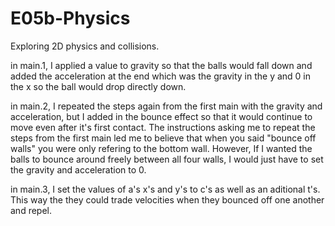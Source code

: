 # E05b-Physics
Exploring 2D physics and collisions.

in main.1, I applied a value to gravity so that the balls would fall down and added the acceleration at the end which was the gravity in the y and 0 in the x so the ball would drop directly down.

in main.2, I repeated the steps again from the first main with the gravity and acceleration, but I added in the bounce effect so that it would continue to move even after it's first contact. The instructions asking me to repeat the steps from the first main led me to believe that when you said "bounce off walls" you were only refering to the bottom wall. However, If I wanted the balls to bounce around freely between all four walls, I would just have to set the gravity and acceleration to 0.

in main.3, I set the values of a's x's and y's to c's as well as an aditional t's. This way the they could trade velocities when they bounced off one another and repel.
